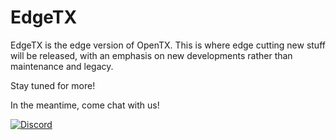 # EdgeTX

EdgeTX is the edge version of OpenTX. This is where edge cutting new stuff will be released, with an emphasis on new developments rather than maintenance and legacy.

Stay tuned for more!

In the meantime, come chat with us!

[![Discord](https://img.shields.io/discord/839849772864503828.svg?label=&logo=discord&logoColor=ffffff&color=7389D8&labelColor=6A7EC2)](https://discord.com/invite/dCg26Jz6)

